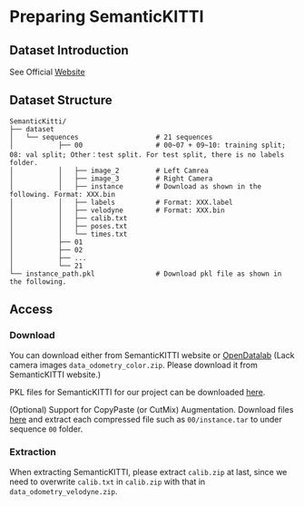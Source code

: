 # Preparing SemanticKITTI

## Dataset Introduction

See Official [Website](http://www.semantic-kitti.org/tasks.html#panseg)



## Dataset Structure

```
SemanticKitti/
├── dataset
│   └── sequences					# 21 sequences
│   		├── 00					# 00~07 + 09~10: training split; 08: val split; Other：test split. For test split, there is no labels folder.
│   		│	├── image_2			# Left Camrea
│   		│	├── image_3			# Right Camera
│   		│	├── instance		# Download as shown in the following. Format: XXX.bin
│   		│	├── labels			# Format: XXX.label
│   		│	├── velodyne		# Format: XXX.bin
│   		│	├── calib.txt
│   		│	├── poses.txt
│   		│	└── times.txt
│   		├── 01
│   		├── 02
│   		├── ...
│   		└── 21
└── instance_path.pkl				# Download pkl file as shown in the following.
```



## Access

### Download 

You can download either from SemanticKITTI website or [OpenDatalab](https://opendatalab.com/SemanticKITTI/download) (Lack camera images `data_odometry_color.zip`. Please download it from SemanticKITTI website.)

PKL files for SemanticKITTI for our project can be downloaded [here](https://pan.baidu.com/s/1qt-Xlh5IDFLrs1yha0TwfA?pwd=6uoi).

(Optional) Support for CopyPaste (or CutMix) Augmentation. Download files [here](https://pan.baidu.com/s/1ogJB0d4sB7syGjr6MqwxEQ?pwd=0op5 ) and extract each compressed file such as `00/instance.tar` to under sequence `00` folder.

### Extraction

When extracting SemanticKITTI, please extract `calib.zip` at last,  since we need to overwrite `calib.txt` in `calib.zip` with that in `data_odometry_velodyne.zip`.


